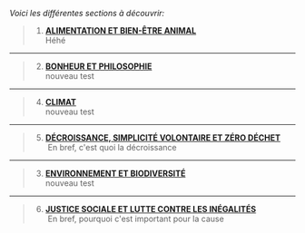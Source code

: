 *Voici les différentes sections à découvrir:*


> 1. [**ALIMENTATION ET BIEN-ÊTRE ANIMAL**](/Fichiers_necessaires_au_fonctionnement_du_recueil/Livres/Alimentation_et_bien_etre_animal.md) <br>
> Héhé



---


> 2. [**BONHEUR ET PHILOSOPHIE**](/Fichiers_necessaires_au_fonctionnement_du_recueil/Livres/Philosophie.md)<br>
> nouveau test


---



> 4. [**CLIMAT**](/Fichiers_necessaires_au_fonctionnement_du_recueil/Livres/Climat.md)<br>
> nouveau test


---


> 5. [**DÉCROISSANCE, SIMPLICITÉ VOLONTAIRE ET ZÉRO DÉCHET**](/Fichiers_necessaires_au_fonctionnement_du_recueil/Livres/Decroissance.md)<br>
> En bref, c'est quoi la décroissance


---


> 3. [**ENVIRONNEMENT ET BIODIVERSITÉ**](/Fichiers_necessaires_au_fonctionnement_du_recueil/Livres/Biodiversite.md)<br>
> nouveau test


---



> 6. [**JUSTICE SOCIALE ET LUTTE CONTRE LES INÉGALITÉS**](/Fichiers_necessaires_au_fonctionnement_du_recueil/Livres/Justice_sociale.md)<br>
> En bref, pourquoi c'est important pour la cause



